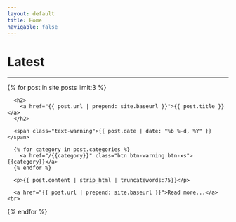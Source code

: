 ```yaml
---
layout: default
title: Home
navigable: false
---
```


# Latest

<hr>

<ul style="padding-left:0px;">
  {% for post in site.posts limit:3 %}

      <h2>
        <a href="{{ post.url | prepend: site.baseurl }}">{{ post.title }}</a>
      </h2>

      <span class="text-warning">{{ post.date | date: "%b %-d, %Y" }}</span>

      {% for category in post.categories %}
        <a href="/{{category}}" class="btn btn-warning btn-xs">{{category}}</a>
      {% endfor %}

      <p>{{ post.content | strip_html | truncatewords:75}}</p>

      <a href="{{ post.url | prepend: site.baseurl }}">Read more...</a><br>

  {% endfor %}
</ul>
